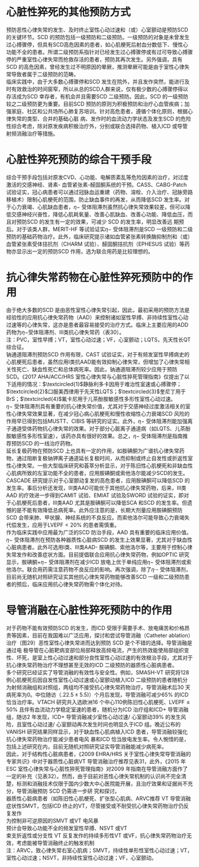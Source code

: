 # 心脏性猝死的其他预防方式  
预防恶性心律失常的发生、及时终止室性心动过速和（或）心室颤动是预防SCD 的关键环节。SCD 的预防包括一级预防和二级预防。一级预防的对象是未曾发生过心搏骤停，但具有SCD高危因素的患者，如心肌梗死后射血分数低下、慢性心功能不全的患者。所谓二级预防系指针对已经发生过心搏骤停或有过可导致心搏骤停的严重室性心律失常而抢救存活的患者，预防其再次发生。另外强调，具有SCD 的高危因素，曾经发生过不明原因的晕厥，推测晕厥可能是由于室性心律失常导致者属于二级预防的范畴。  
临床实践中，由于大多数心搏骤停和SCD 发生在院外，并且发作突然，能进行及时有效救治的时间窗窄，所以从总的SCD人群来说，仅有极少数的心搏骤停得以存活成为SCD 幸存者，有机会并且需要SCD 二级预防。因此，SCD 的一级预防较之二级预防更为重要。目前SCD 预防的原则为积极预防和治疗心血管疾病；加强家庭、社区和公共场所心肺复苏培训。针对高危患者，遵循个体化原则，根据心律失常的类型、合并的基础心脏 病、发作时的血流动力学状态及发生SCD 的危险性综合考虑，除对原发疾病积极治疗外，分别或联合选择药物、植入ICD 或导管射频消融治疗等措施。  
#  心脏性猝死预防的综合干预手段  
综合干预手段包括对原发CVD、心功能、电解质紊乱等危险因素的治疗，对过度激活的交感神经、肾素- 血管紧张素-醛固酮系统的干预。CASS、CABG-Patch 试验证实，冠心病患者可以通过冠脉血运重建（药物、溶栓、介入治疗、冠脉旁路移植术）限制心肌梗死的范围，防止缺血事件的再发，从而降低SCD 发生率。对于心力衰竭、心肌缺血患者，$\eta-$ 受体阻滞剂虽然抗心律失常效果较差，但可以降低交感神经兴奋性，降低心肌耗氧量、改善心肌缺血、改善心功能、降低血压，而且对预防SCD  的发生有一定的效果，可减少 SCD  的发生率，明显改善远 期预后。对于该类人群，MERIT-HF 等试验证实$\eta-$ 受体阻滞剂是SCD 一级预防和二级预防的基础药物治疗。此外，临床研究提示诸如血管紧张素转换酶抑制剂和（或）血管紧张素受体拮抗剂（CHARM 试验）、醛固酮拮抗剂（EPHESUS 试验）等药物亦显示出一定的预防SCD 作用，选为联合用药是比较理想的。  
#  抗心律失常药物在心脏性猝死预防中的作用  
由于绝大多数的SCD 是由恶性室性心律失常引起，因此，最初采用的预防方法是经验性的应用抗心律失常药物（AAD）来控制诸如室性早搏、非持续性室性心动过速等的心律失常，这亦是患者最容易接受的治疗方式。临床上主要应用的ADD 药物为$\eta-$受体阻滞剂、Ⅲ类抗心律失常药（表30）。  
注：PVC，室性早搏；VT，室性心动过速；VF，心室颤动；LQTS，先天性长QT 综合征。  
钠通道阻滞剂预防SCD 作用有限，CAST 试验证实，对于有频发室性早搏病史的心肌梗死后患者，虽然应用Ⅰ类抗AAD能有效抑制心律失常，但增加了心律失常相关性死亡、缺血性死亡和总体病死率。因此，钠通道阻滞剂较少应用于预防SCD。《2017 AHA/ACC/HRS 室性心律失常与心脏性猝死管理指南》仅提出了以下适用的情况：$\textcircled{1}$静脉利多卡因用于难治性室速或心搏骤停；$\textcircled{2}$口服美西律用于先天性LQTS；$\textcircled{3}$奎尼丁用于$\mathrm{BrS}$；$\textcircled{4}$氟卡尼用于儿茶酚胺敏感性多形性室性心动过速。  
$\eta-$ 受体阻滞剂具有重要的抗心律失常价值，尤其对于交感神经过度激活相关的室性心律失常效果显著，在减少冠心病心肌梗死和慢性收缩性心力衰竭SCD 风险的作用早已得到包括MUSTT、CIBIS 等研究的证实。此外，$\eta-$ 受体阻滞剂能加强离子通道受体药物抗心律失常的效果。对于部分心脏离子通道病（如LQTS、儿茶酚胺敏感性多形性室速），该药亦具有很好的效果。总之，$\eta-$ 受体阻滞剂是指南推荐预防SCD 的一线治疗药物。  
延长复极药物在预防SCD 上也具有一定的作用，如胺碘酮为广谱抗心律失常药物，通过阻断复极钠钾离子通道延长复极时间，从而抑制或终止自发性或折返性室性心律失常。一些大型临床研究和荟萃分析显示，对于陈旧性心肌梗死和非缺血性心肌病所致的左室功能不全的患者，应用胺碘酮或索他洛尔能减少SCD的发生。CASCADE 研究提示对于心室颤动复发的高危患者，应用胺碘酮可以降低SCD 的发生率。事后分析还发现，Ⅲ类AAD可能优于其他抗心律失常药物，后来，Ⅲ类AAD 的疗效进一步得到CAMIT 试验、EMIAT 试验及SWORD 试验的证实，即对于心肌梗死后患者，Ⅲ类AAD 尤其是胺碘酮可以降低SCA 和SCD 的发生率。但遗憾的是不能有效降低总病死率。此外应注意的是，长期大剂量应用胺碘酮预防SCD 会带来肺、甲状腺、神经系统的不良反应。而索他洛尔可能导致心力衰竭失代偿发生，应用于$\mathrm{LVEPF}<20\%$ 的患者需慎重。  
作为临床实践中应用最为广泛的SCD 防治手段，AAD 具有重要的临床应用价值。$\eta-$ 受体阻滞剂在预防各种器质性心脏病SCD 的发生上效果显著，尤其对于缺血性心脏病患者。此外可选用Ⅰ类、Ⅲ类AAD- 胺碘酮、索他洛尔等，主要用于控制心律失常发作和改善症状方面。目前提倡联合应用抗心律失常药物，例如OPTIC 研究显示，胺碘酮$+\eta-$ 受体阻滞剂在减少ICD 放电上优于单纯应用$\eta-$ 受体阻滞剂或索他洛尔。联合用药需注意药物不良反应的影响。再次强调，除了$\eta\cdot$- 受体阻滞剂，目前尚无随机对照研究证实其他抗心律失常药物能够改善SCD 一级和二级预防患者的预后，临床应用抗心律失常药物需个体化对待。  
#  导管消融在心脏性猝死预防中的作用  
对于药物不能有效预防SCD 的发生，而ICD 受限于需要手术、放电痛苦和价格昂贵等因素，目前在我国难以广泛应用，探讨和尝试导管消融（Catheter ablation）治疗（图29）恶性室性心律失常进而达到预防 SCD  是个不错的选择。导管消融是通过电 极导管在心脏靶病变部位局部释放高频电流，产生的热效能使局部组织变性、坏死，是室上性心动过速和部分良性室性心动过速的有效根治手段，尤其对于抗心律失常药物治疗不理想甚至无效的ICD 二级预防的器质性心脏病患者。  
多个研究已经证实了导管消融的有效性与安全性。例如，SMASH-VT 研究将128 例心肌梗死后因自发性室性心动过速或心室颤动植入ICD 二级预防的患者随机分为射频消融组和对照组，两组均不接受抗心律失常药物治疗。导管消融术后30 天病死率为0。中位随访（$.22.5\pm5.5)$）个月后发现，导管消融可减少$65\%$ 的ICD 恰当治疗率。VTACH 研究共入选欧洲16 个中心110例陈旧性心肌梗死、$\mathrm{LVEPF}\leqslant50\%$ 且伴有血流动力学稳定室速的患者，随机分为ICD 治疗组和$\mathrm{ICD+}$ 导管消融组，随访2 年发现，$\mathrm{ICD+}$ 导管消融减少室性心动过速/ 心室颤动$39\%$ 的发生风险，且室性心动过速/ 心室颤动再次发生时间也明显久于ICD 组。晚近公布的VANISH 研究结果同样显示，对于缺血性心肌病植入ICD  患者，导管消融较强化抗心律失常药物治疗能减少患者电风 暴和ICD 恰当放电发生率。令人惋惜的是，包括上述研究在内，目前无随机对照研究证实导管消融能减少病死率。  
因此，对于结构性心脏病患者，《2009 EHRA/HRS 关于室性心律失常导管消融的专家共识》中对于器质性心脏病VT 导管消融治疗推荐见表31，此外，《2015 年ESC 室性心律失常与心脏性猝死管理指南》对2009 年指南在导管消融方面作了一定的补充（见表32）。然而，由于目前对恶性心律失常机制的认识尚不完全清楚，标测和消融技术仅限于国内少数大中心医院能开展，且治疗效果和证据尚不充分，导管消融预防 SCD  仍需进一步研 究和探讨。  
器质性心脏病患者（如陈旧性心肌梗死、扩张型心肌病、ARVC推荐 VT  导管消融  
症状性SMVT，包括ICD 终止的VT，尽管接受或不耐受抗心律失常药物治疗仍反复发作  
为控制非可逆原因的SMVT 或VT 电风暴  
预计会导致心功能不全的频发室性早搏、NSVT 或VT  
束支折返性或分支性 VT 反复发作的持续多形性VT 或VF，抗心律失常药物治疗无效，考虑能被导管消融终止的触发机制  
注：ARVC，致心律失常右室心肌病；SMVT，持续性单形性室性心动过速；VT，室性心动过速；NSVT，非持续性室性心动过速；VF，心室颤动。  
